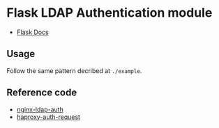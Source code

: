 # Flask LDAP Authentication module

* [Flask Docs](https://flask.palletsprojects.com/en/1.1.x/patterns/packages/)

## Usage
Follow the same pattern decribed at `./example`.

## Reference code

* [nginx-ldap-auth](https://github.com/nginxinc/nginx-ldap-auth)
* [haproxy-auth-request](https://github.com/TimWolla/haproxy-auth-request)
